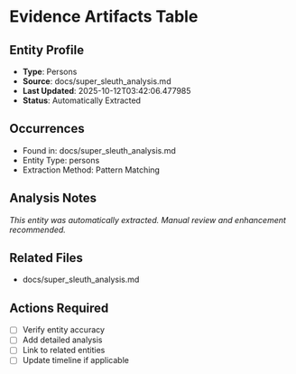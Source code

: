 # Evidence Artifacts Table

## Entity Profile
- **Type**: Persons
- **Source**: docs/super_sleuth_analysis.md
- **Last Updated**: 2025-10-12T03:42:06.477985
- **Status**: Automatically Extracted

## Occurrences
- Found in: docs/super_sleuth_analysis.md
- Entity Type: persons
- Extraction Method: Pattern Matching

## Analysis Notes
*This entity was automatically extracted. Manual review and enhancement recommended.*

## Related Files
- docs/super_sleuth_analysis.md

## Actions Required
- [ ] Verify entity accuracy
- [ ] Add detailed analysis
- [ ] Link to related entities
- [ ] Update timeline if applicable
